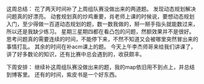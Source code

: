 这周总结：
花了两天时间补了上周组队赛没做出来的两道题。
发现动态规划解决问题真的好漂亮。
动套规划真的炒鸡重要，肖老师上课的时候说，要想动态规划入门，至少得做一百道动态规划的题，数一数我做的，掰一掰手指头就能数过来，所以还是我缺少练习。
星期三星期四都在看凸包的问题，然额效果并不是很好。
思考问题真的需要连续的时间，不能停下来，不然不知道又会被哪里突然冒出来的事情打乱。
其余的时间在补acm课上的题。
今天上午李杰师哥来给我们讲课了，讲了好多数论的知识，还有比赛中总会遇到的，收获颇丰。

下周安排：
继续补这周组队赛没做出来的题，我的map依旧用不到点上，并总结到博客里。
还有的时间，紫皮书是一个好东西。


